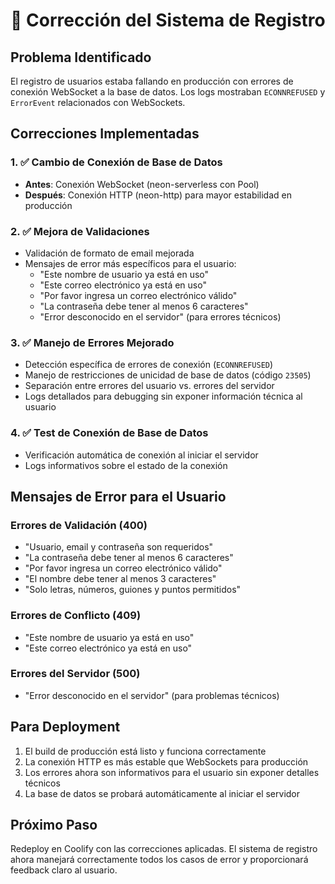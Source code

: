 # 🔧 Corrección del Sistema de Registro

## Problema Identificado
El registro de usuarios estaba fallando en producción con errores de conexión WebSocket a la base de datos. Los logs mostraban `ECONNREFUSED` y `ErrorEvent` relacionados con WebSockets.

## Correcciones Implementadas

### 1. ✅ Cambio de Conexión de Base de Datos
- **Antes**: Conexión WebSocket (neon-serverless con Pool)
- **Después**: Conexión HTTP (neon-http) para mayor estabilidad en producción

### 2. ✅ Mejora de Validaciones
- Validación de formato de email mejorada
- Mensajes de error más específicos para el usuario:
  - "Este nombre de usuario ya está en uso"
  - "Este correo electrónico ya está en uso"  
  - "Por favor ingresa un correo electrónico válido"
  - "La contraseña debe tener al menos 6 caracteres"
  - "Error desconocido en el servidor" (para errores técnicos)

### 3. ✅ Manejo de Errores Mejorado
- Detección específica de errores de conexión (`ECONNREFUSED`)
- Manejo de restricciones de unicidad de base de datos (código `23505`)
- Separación entre errores del usuario vs. errores del servidor
- Logs detallados para debugging sin exponer información técnica al usuario

### 4. ✅ Test de Conexión de Base de Datos
- Verificación automática de conexión al iniciar el servidor
- Logs informativos sobre el estado de la conexión

## Mensajes de Error para el Usuario

### Errores de Validación (400)
- "Usuario, email y contraseña son requeridos"
- "La contraseña debe tener al menos 6 caracteres"
- "Por favor ingresa un correo electrónico válido"
- "El nombre debe tener al menos 3 caracteres" 
- "Solo letras, números, guiones y puntos permitidos"

### Errores de Conflicto (409)
- "Este nombre de usuario ya está en uso"
- "Este correo electrónico ya está en uso"

### Errores del Servidor (500)
- "Error desconocido en el servidor" (para problemas técnicos)

## Para Deployment
1. El build de producción está listo y funciona correctamente
2. La conexión HTTP es más estable que WebSockets para producción
3. Los errores ahora son informativos para el usuario sin exponer detalles técnicos
4. La base de datos se probará automáticamente al iniciar el servidor

## Próximo Paso
Redeploy en Coolify con las correcciones aplicadas. El sistema de registro ahora manejará correctamente todos los casos de error y proporcionará feedback claro al usuario.